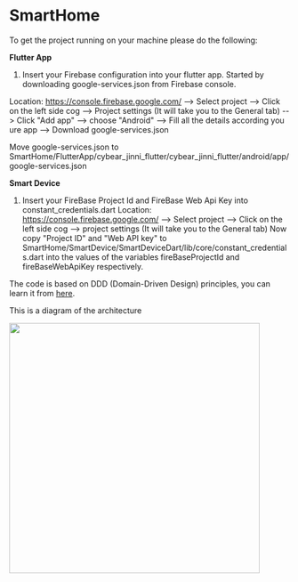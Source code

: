 # SmartHome


To get the project running on your machine please do the following:

**Flutter App**

1. Insert your Firebase configuration into your flutter app.
Started by downloading google-services.json from Firebase console.

Location: https://console.firebase.google.com/  --> Select project --> Click on the left side cog -->
Project settings (It will take you to the General tab) --> Click "Add app" --> choose "Android" -->
Fill all the details according you ure app --> Download google-services.json

Move google-services.json to 
SmartHome/FlutterApp/cybear_jinni_flutter/cybear_jinni_flutter/android/app/google-services.json


**Smart Device**

1. Insert your FireBase Project Id and FireBase Web Api Key into constant_credentials.dart
Location: https://console.firebase.google.com/ --> Select project --> Click on the left side cog -->
project settings (It will take you to the General tab)
Now copy "Project ID" and "Web API key" to 
SmartHome/SmartDevice/SmartDeviceDart/lib/core/constant_credentials.dart
into the values of the variables fireBaseProjectId and fireBaseWebApiKey respectively.




The code is based on DDD (Domain-Driven Design) principles, you can learn it from [here](https://www.youtube.com/watch?v=RMiN59x3uH0&list=PLB6lc7nQ1n4iS5p-IezFFgqP6YvAJy84U).

This is a diagram of the architecture

<img src="https://resocoder.com/wp-content/uploads/2020/03/DDD-Flutter-Diagram-v3.svg" height="450">
